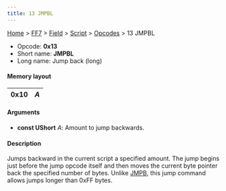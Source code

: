 ```yaml
---
title: 13 JMPBL
---
```


[Home](../../../../Main%20Page.md.md) > [FF7](../../../../FF7.md) > [Field](../../../Field.md) > [Script](../../Script.md) > [Opcodes](../Opcodes.md) > 13 JMPBL

-   Opcode: **0x13**
-   Short name: **JMPBL**
-   Long name: Jump back (long)

#### Memory layout

| 0x10 | *A* |
|------|-----|

#### Arguments

-   **const UShort** *A*: Amount to jump backwards.

#### Description

Jumps backward in the current script a specified amount. The jump begins
just before the jump opcode itself and then moves the current byte
pointer back the specified number of bytes. Unlike [JMPB][], this jump
command allows jumps longer than 0xFF bytes.

  [JMPB]: 12%20JMPB.md "wikilink"
